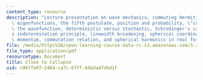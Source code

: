 ```yaml
---
content_type: resource
description: "Lecture presentation on wave mechanics, commuting Hermitian operators,\
  \ eigenfunctions, the fifth postulate, position and probability, \"collapse\" of\
  \ the wavefunction, deterministic versus stochastic, Schrodinger's cat, Heisenberg\u2019\
  s indetermination principle, linewidth broadening, spherical coordinates, angular\
  \ momentum, commutation relation, and spherical harmonics in real form."
file: /media/https%3A/open-learning-course-data-rc.s3.amazonaws.com/3-23-electrical-optical-and-magnetic-properties-of-materials-fall-2007/c967fe072464ca7c67ff64bda47dbd1f_lec4.pdf
file_type: application/pdf
resourcetype: Document
title: Close to Collapse
uid: c967fe07-2464-ca7c-67ff-64bda47dbd1f
---
```

